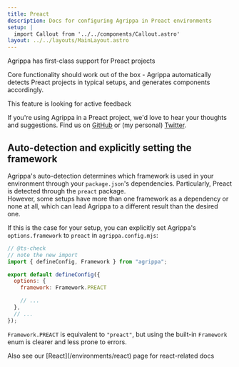 ```yaml
---
title: Preact
description: Docs for configuring Agrippa in Preact environments
setup: |
  import Callout from '../../components/Callout.astro'
layout: ../../layouts/MainLayout.astro
---
```


<Callout type="success">
  <p slot="header">Agrippa has first-class support for Preact projects</p>
Core functionality should work out of the box - Agrippa automatically detects Preact projects in typical setups, and generates components accordingly.
</Callout>

<Callout type="warning">
  <p slot="header">This feature is looking for active feedback</p>
If you're using Agrippa in a Preact project, we'd love to hear your thoughts and suggestions. Find us on <a href="https://github.com/NitzanHen/agrippa/issues">GitHub</a> or (my personal) <a href="https://twitter.com/nitzanhen">Twitter</a><span>.</span>
</Callout>

## Auto-detection and explicitly setting the framework

Agrippa's auto-detection determines which framework is used in your environment through your `package.json`'s dependencies. Particularly, Preact is detected through the `preact` package. <br/>
However, some setups have more than one framework as a dependency or none at all, which can lead Agrippa to a different result than the desired one. 

If this is the case for your setup, you can explicitly set Agrippa's `options.framework` to `preact` in `agrippa.config.mjs`:

```js
// @ts-check
// note the new import
import { defineConfig, Framework } from "agrippa";

export default defineConfig({
  options: {
    framework: Framework.PREACT

    // ...
  },
  // ...
});
```

`Framework.PREACT` is equivalent to `"preact"`, but using the built-in `Framework` enum is clearer and less prone to errors.

<Callout type="tip">
  <p slot="header">Also see our [React](/environments/react) page for react-related docs</p>
</Callout>